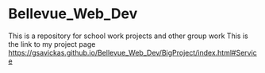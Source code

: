 # Bellevue_Web_Dev
This is a repository for school work projects and other group work
This is the link to my project page https://gsavickas.github.io/Bellevue_Web_Dev/BigProject/index.html#Service
